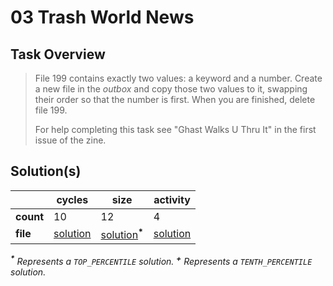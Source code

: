 # 03 Trash World News

## Task Overview

> File 199 contains exactly two values: a keyword and a number. Create a new file in the _outbox_ and copy those two values to it, swapping their order so that the number is first. When you are finished, delete file 199.
>
> For help completing this task see "Ghast Walks U Thru It" in the first issue of the zine.

## Solution(s)

|           | cycles                    | size                                     | activity                    |
| --------- | ------------------------- | ---------------------------------------- | --------------------------- |
| **count** | 10                        | 12                                       | 4                           |
| **file**  | [solution](cycles/XA.exa) | [solution](size/XA.exa)<sup>**\***</sup> | [solution](activity/XA.exa) |

_<sup>**\***</sup> Represents a `TOP_PERCENTILE` solution._
_<sup>**\+**</sup> Represents a `TENTH_PERCENTILE` solution._
